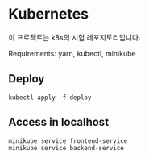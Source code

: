# Kubernetes

이 프로젝트는 k8s의 시험 레포지토리입니다.

Requirements: yarn, kubectl, minikube

## Deploy

```shell
kubectl apply -f deploy
```

## Access in localhost

```shell
minikube service frontend-service
minikube service backend-service
```
